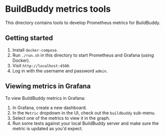 # BuildBuddy metrics tools

This directory contains tools to develop Prometheus metrics for BuildBuddy.

## Getting started

1. Install `docker-compose`.
2. Run `./run.sh` in this directory to start Prometheus and Grafana (using Docker).
3. Visit `http://localhost:4500`.
4. Log in with the username and password `admin`.

## Viewing metrics in Grafana

To view BuildBuddy metrics in Grafana:

1. In Grafana, create a new dashboard.
2. In the `Metric` dropdown in the UI, check out the `buildbuddy` sub-menu.
3. Select one of the metrics to view it in the graph.
4. Run some tests against your local BuildBuddy server and make sure the metric
   is updated as you'd expect.
